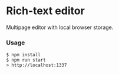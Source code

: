 Rich-text editor
=====================

Multipage editor with local browser storage.

### Usage

```
$ npm install
$ npm run start
> http://localhost:1337
```
